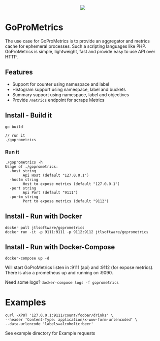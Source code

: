 <div align="center">
  <img src="https://cdn.eazyauction.de/eastatic/scx_logo.png">
</div>

# GoProMetrics

The use case for GoProMetrics is to provide an aggregator and metrics cache for ephemeral processes. Such a scripting 
languages like PHP. GoProMetrics is simple, lightweight, fast and provide easy to use API over HTTP.

## Features

* Support for counter using namespace and label
* Histogram support using namespace, label and buckets
* Summary support using namespace, label and objectives
* Provide `/metrics` endpoint for scrape Metrics

## Install - Build it

````
go build

// run it
./goprometrics
````

### Run it

````
./goprometrics -h
Usage of ./goprometrics:
  -host string
        Api Host (default "127.0.0.1")
  -hostm string
        Host to expose metrics (default "127.0.0.1")
  -port string
        Api Port (default "9111")
  -portm string
        Port to expose metrics (default "9112")
````

## Install - Run with Docker

````
docker pull jtlsoftware/goprometrics
docker run -it -p 9111:9111 -p 9112:9112 jtlsoftware/goprometrics
````

## Install - Run with Docker-Compose

````
docker-compose up -d
````

Will start GoProMetrics listen in :9111 (api) and :9112 (for expose metrics). There is also a prometheus up and running on :9090.

Need some logs? `docker-compose logs -f goprometrics`

# Examples

````
curl -XPUT '127.0.0.1:9111/count/foobar/drinks' \
--header 'Content-Type: application/x-www-form-urlencoded' \
--data-urlencode 'labels=alcoholic:beer'

````
See example directory for Example requests



